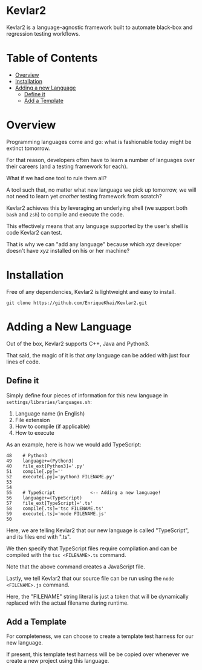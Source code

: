 # Kevlar2

Kevlar2 is a language-agnostic framework built to 
automate black-box and regression testing workflows.

# Table of Contents

  - [Overview](#overview)
  - [Installation](#installation)
  - [Adding a new Language](#adding-a-new-language)
    - [Define it](#define-it)
    - [Add a Template](#add-a-template)

# Overview

Programming languages come and go: what is fashionable
today might be extinct tomorrow.

For that reason, developers often have to learn a number
of languages over their careers (and a testing framework
for each).

What if we had one tool to rule them all?

A tool such that, no matter what new language we pick up
tomorrow, we will not need to learn yet *another* testing
framework from scratch?

Kevlar2 achieves this by leveraging an underlying shell
(we support both `bash` and `zsh`) to compile and execute
the code.

This effectively means that any language supported by the
user's shell is code Kevlar2 can test.

That is why we can "add any language" because which *xyz*
developer doesn't have *xyz* installed on his or her
machine?


# Installation

Free of any dependencies, Kevlar2 is lightweight and easy
to install.

```
git clone https://github.com/EnriqueKhai/Kevlar2.git
```

# Adding a New Language

Out of the box, Kevlar2 supports C++, Java and Python3.

That said, the magic of it is that *any* language can be
added with just four lines of code.

## Define it

Simply define four pieces of information for this new
language in `settings/libraries/languages.sh`:

  1. Language name (in English)
  2. File extension
  3. How to compile (if applicable)
  4. How to execute

As an example, here is how we would add TypeScript:

```Shell
48    # Python3
49    language+=(Python3)
40    file_ext[Python3]='.py'
51    compile[.py]=''
52    execute[.py]='python3 FILENAME.py'
53
54
55    # TypeScript             <-- Adding a new language!
56    language+=(TypeScript)
57    file_ext[TypeScript]='.ts'
58    compile[.ts]='tsc FILENAME.ts'
59    execute[.ts]='node FILENAME.js'
50  
```

Here, we are telling Kevlar2 that our new language is
called "TypeScript", and its files end with ".ts".

We then specify that TypeScript files require compilation
and can be compiled with the `tsc <FILENAME>.ts` command.

Note that the above command creates a JavaScript file.

Lastly, we tell Kevlar2 that our source file can be run
using the `node <FILENAME>.js` command.

Here, the "FILENAME" string literal is just a token that
will be dynamically replaced with the actual filename
during runtime.

## Add a Template

For completeness, we can choose to create a template test
harness for our new language.

If present, this template test harness will be be copied
over whenever we create a new project using this language.